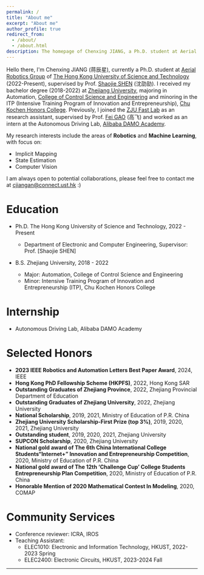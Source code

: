```yaml
---
permalink: /
title: "About me"
excerpt: "About me"
author_profile: true
redirect_from: 
  - /about/
  - /about.html
description: The homepage of Chenxing JIANG, a Ph.D. student at Aerial Robotics Group of HKUST. The homepage of JIANG Chenxing, a Ph.D. student at Aerial Robotics Group of HKUST. 蒋辰星的个人主页，他现在是香港科技大学(HKUST)Aerial Robotics Group的博士研究生. 
---
```


Hello there, I'm Chenxing JIANG (蒋辰星), currently a Ph.D. student at [Aerial Robotics Group](https://uav.hkust.edu.hk/) of [The Hong Kong University of Science and Technology](https://hkust.edu.hk/) (2022-Present), supervised by Prof. [Shaojie SHEN](https://scholar.google.com.hk/citations?user=u8Q0_xsAAAAJ&hl=zh-CN&oi=ao) (沈劭劼). I received my bachelor degree (2018-2022) at [Zhejiang University](https://www.zju.edu.cn/english/), majoring in Automation, [College of Control Science and Engineering](http://www.cse.zju.edu.cn/cseenglish/main.htm) and minoring in the ITP (Intensive Training Program of Innovation and Entrepreneurship), [Chu Kochen Honors College](http://ckc.zju.edu.cn/ckcen/). Previously, I joined the [ZJU Fast Lab](http://zju-fast.com/) as an research assistant, supervised by Prof. [Fei GAO](https://person.zju.edu.cn/fgaoaa) (高飞) and worked as an intern at the Autonomous Driving Lab, [Alibaba DAMO Academy](https://damo.alibaba.com/).

My research interests include the areas of **Robotics** and **Machine Learning**, with focus on: 
* Implicit Mapping
* State Estimation
* Computer Vision

I am always open to potential collaborations, please feel free to contact me at <cjiangan@connect.ust.hk> :)

Education
======
* Ph.D. The Hong Kong University of Science and Technology, 2022 - Present
  * Department of Electronic and Computer Engineering, Supervisor: Prof. [Shaojie SHEN]

* B.S. Zhejiang University, 2018 - 2022
  * Major: Automation, College of Control Science and Engineering
  * Minor: Intensive Training Program of Innovation and Entrepreneurship (ITP), Chu Kochen Honors College

Internship
======
* Autonomous Driving Lab, Alibaba DAMO Academy
  
Selected Honors
======
* **2023 IEEE Robotics and Automation Letters Best Paper Award**, 2024, IEEE
* **Hong Kong PhD Fellowship Scheme (HKPFS)**, 2022, Hong Kong SAR
* **Outstanding Graduates of Zhejiang Province**, 2022, Zhejiang Provincial Department of Education
* **Outstanding Graduates of Zhejiang University**, 2022, Zhejiang University
* **National Scholarship**, 2019, 2021, Ministry of Education of P.R. China
* **Zhejiang University Scholarship-First Prize (top 3%)**, 2019, 2020, 2021, Zhejiang University
* **Outstanding student**, 2019, 2020, 2021, Zhejiang University
* **SUPCON Scholarship**, 2020, Zhejiang University
* **National gold award of The 6th China International College Students“Internet+” Innovation and Entrepreneurship Competition**, 2020, Ministry of Education of P.R. China
* **National gold award of The 12th ‘Challenge Cup’ College Students Entrepreneurship Plan Competition**, 2020, Ministry of Education of P.R. China
* **Honorable Mention of 2020 Mathematical Contest In Modeling**, 2020, COMAP

Community Services
======
* Conference reviewer: ICRA, IROS
* Teaching Assistant: 
  * ELEC1010: Electronic and Information Technology, HKUST, 2022-2023 Spring
  * ELEC2400: Electronic Circuits, HKUST, 2023-2024 Fall

<hr>
<script type='text/javascript' id='clustrmaps' src='//cdn.clustrmaps.com/map_v2.js?cl=ffffff&w=300&t=n&d=W25Fdb-NQUH1UObkKuunx_1va-9MG_ZujLrO3eIij5c'></script>